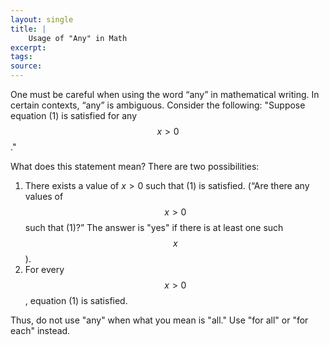 ```yaml
---
layout: single
title: |
    Usage of "Any" in Math
excerpt: 
tags: 
source: 
---
```


One must be careful when using the word “any” in mathematical writing. In certain contexts, “any” is ambiguous. Consider the following: "Suppose equation (1) is satisfied for any $$x>0$$."

What does this statement mean? There are two possibilities: 
1. There exists a value of $x > 0$ such that (1) is satisfied. (“Are there any values of $$x > 0$$ such that (1)?” The answer is "yes" if there is at least one such $$x$$).
2. For every $$x > 0$$, equation (1) is satisfied. 

Thus, do not use "any" when what you mean is "all." Use "for all" or "for each" instead.

<!-- There are, however, times when “any” is unambiguous.
Use "any" to denote an arbitrary choice. E.g., "take any $$x \in \mathbb{R}$$. 
In particular, when combined negation, "not any" clearly means that there are none. . Use "not any" to denote non-existance. 
-->